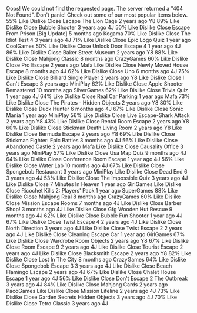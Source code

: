 Oops! We could not find the requested page. The server returned a "404 Not Found". Don't panic! Check out some of our most popular items below. 55% Like Dislike Close Escape The Lion Cage 2 years ago Y8 89% Like Dislike Close Bubble Shooter 3 years ago 4J 50% Like Dislike Close Escape From Prison \[Big Update\] 5 months ago Kogama 70% Like Dislike Close The Idiot Test 4 3 years ago 4J 71% Like Dislike Close Epic Logo Quiz 1 year ago CoolGames 50% Like Dislike Close Unlock Door Escape 4 1 year ago 4J 86% Like Dislike Close Baker Street Museum 2 years ago Y8 88% Like Dislike Close Mahjong Classic 8 months ago CrazyGames 60% Like Dislike Close Pro Escape 2 years ago Mafa Like Dislike Close Newly Moved House Escape 8 months ago 4J 62% Like Dislike Close Uno 6 months ago 4J 75% Like Dislike Close Billiard Single Player 2 years ago Y8 Like Dislike Close I Can't Escape 3 years ago MiniPlay 62% Like Dislike Close Apple Shooter Remastered 10 months ago SilverGames 62% Like Dislike Close Trivia Quiz 1 year ago 4J 64% Like Dislike Close Real Car Parking 1 year ago Mafa 73% Like Dislike Close The Pirates - Hidden Objects 2 years ago Y8 80% Like Dislike Close Duck Hunter 6 months ago 4J 67% Like Dislike Close Sonic Mania 1 year ago MiniPlay 56% Like Dislike Close Live Escape-Shark Attack 2 years ago Y8 43% Like Dislike Close Rental Room Escape 2 years ago Y8 60% Like Dislike Close Stickman Death Living Room 2 years ago Y8 Like Dislike Close Bermuda Escape 2 years ago Y8 69% Like Dislike Close Stickman Fighter: Epic Battles 3 months ago 4J 56% Like Dislike Close Abandoned Castle 2 years ago Mafa Like Dislike Close Causality Office 3 years ago MiniPlay 57% Like Dislike Close Usa Map Quiz 9 months ago 4J 64% Like Dislike Close Conference Room Escape 1 year ago 4J 56% Like Dislike Close Water Lab 10 months ago 4J 67% Like Dislike Close Spongebob Restaurant 3 years ago MiniPlay Like Dislike Close Dead End 6 3 years ago 4J 53% Like Dislike Close The Impossible Quiz 3 years ago 4J Like Dislike Close 7 Minutes In Heaven 1 year ago GirlGames Like Dislike Close Ricochet Kills 2: Players' Pack 1 year ago SuperGames 88% Like Dislike Close Mahjong Real 8 months ago CrazyGames 60% Like Dislike Close Mission Escape Rooms 7 months ago 4J Like Dislike Close Barber Shop! 3 months ago 4J Like Dislike Close Gfg Wooden Hut Rescue 9 months ago 4J 62% Like Dislike Close Bubble Fun Shooter 1 year ago 4J 67% Like Dislike Close Twist Escape 4 2 years ago 4J Like Dislike Close North Direction 3 years ago 4J Like Dislike Close Twist Escape 2 2 years ago 4J Like Dislike Close Cleaning Escape Car 1 year ago GirlGames 67% Like Dislike Close Wardrobe Room Objects 2 years ago Y8 67% Like Dislike Close Room Escape 9 2 years ago 4J Like Dislike Close Tourist Escape 2 years ago 4J Like Dislike Close Blacksmith Escape 2 years ago Y8 82% Like Dislike Close Lost In The City 8 months ago CrazyGames 64% Like Dislike Close Spongebob Escape 3 3 years ago 4J Like Dislike Close Beach Flamingo Escape 2 years ago 4J 67% Like Dislike Close Chalet House Escape 1 year ago 4J 56% Like Dislike Close Don't Escape 2 The Outbreak 3 years ago 4J 84% Like Dislike Close Mahjong Cards 2 years ago PacoGames Like Dislike Close Mission Lifeline 2 years ago 4J 73% Like Dislike Close Garden Secrets Hidden Objects 3 years ago 4J 70% Like Dislike Close Tetro Classic 3 years ago 4J